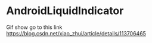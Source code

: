 # AndroidLiquidIndicator

Gif show go to this link
https://blog.csdn.net/xiao_zhui/article/details/113706465
